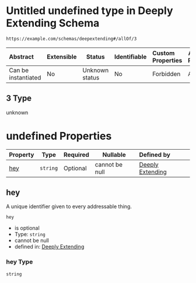 # Untitled undefined type in Deeply Extending Schema

```txt
https://example.com/schemas/deepextending#/allOf/3
```




| Abstract            | Extensible | Status         | Identifiable | Custom Properties | Additional Properties | Access Restrictions | Defined In                                                                                           |
| :------------------ | ---------- | -------------- | ------------ | :---------------- | --------------------- | ------------------- | ---------------------------------------------------------------------------------------------------- |
| Can be instantiated | No         | Unknown status | No           | Forbidden         | Allowed               | none                | [deepextending.schema.json\*](../generated-schemas/deepextending.schema.json "open original schema") |

## 3 Type

unknown

# undefined Properties

| Property    | Type     | Required | Nullable       | Defined by                                                                                                                                      |
| :---------- | -------- | -------- | -------------- | :---------------------------------------------------------------------------------------------------------------------------------------------- |
| [hey](#hey) | `string` | Optional | cannot be null | [Deeply Extending](deepextending-definitions-fourth-properties-hey.md "https&#x3A;//example.com/schemas/deepextending#/allOf/3/properties/hey") |

## hey

A unique identifier given to every addressable thing.


`hey`

-   is optional
-   Type: `string`
-   cannot be null
-   defined in: [Deeply Extending](deepextending-definitions-fourth-properties-hey.md "https&#x3A;//example.com/schemas/deepextending#/allOf/3/properties/hey")

### hey Type

`string`
